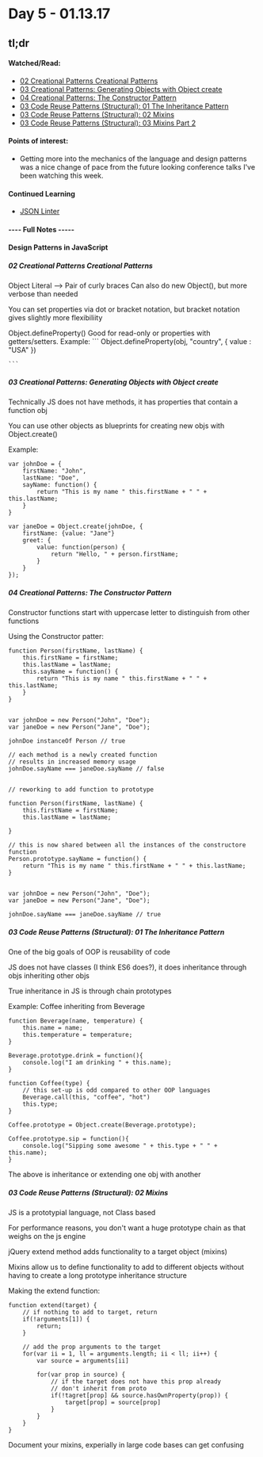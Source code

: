 # Day 5 - 01.13.17

## tl;dr

#### Watched/Read:
 - [02 Creational Patterns Creational Patterns](https://www.youtube.com/watch?v=LjIWRvOL7aM&index=2&list=PLqEsQbKGIlmrpvQcnidKsVWSCV6vjAHN9)
 - [03 Creational Patterns: Generating Objects with Object create](https://www.youtube.com/watch?v=Y4dtUOOqRWE&index=3&list=PLqEsQbKGIlmrpvQcnidKsVWSCV6vjAHN9)
 - [04 Creational Patterns: The Constructor Pattern](https://www.youtube.com/watch?v=g573UN3tPog&list=PLqEsQbKGIlmrpvQcnidKsVWSCV6vjAHN9&index=4)
 - [03 Code Reuse Patterns (Structural): 01 The Inheritance Pattern](https://www.youtube.com/watch?v=mUJ6TOv2LAM&index=5&list=PLqEsQbKGIlmrpvQcnidKsVWSCV6vjAHN9)
 - [03 Code Reuse Patterns (Structural): 02 Mixins](https://www.youtube.com/watch?v=fTNb4yo3S3c&list=PLqEsQbKGIlmrpvQcnidKsVWSCV6vjAHN9&index=6)
 - [03 Code Reuse Patterns (Structural): 03 Mixins Part 2](https://www.youtube.com/watch?v=MqIXZfqYL50&list=PLqEsQbKGIlmrpvQcnidKsVWSCV6vjAHN9&index=7)

#### Points of interest:
 - Getting more into the mechanics of the language and design patterns was a nice change of pace from the future looking conference talks I've been watching this week.
 
#### Continued Learning
- [JSON Linter](jsonlint.com)


#### ---- Full Notes -----

#### Design Patterns in JavaScript

##### 02 Creational Patterns Creational Patterns

Object Literal --> Pair of curly braces
	Can also do new Object(), but more verbose than needed

You can set properties via dot or bracket notation, but bracket notation gives slightly more flexibiliity

Object.defineProperty()
	Good for read-only or properties with getters/setters.
	Example:
	```
	Object.defineProperty(obj, "country", {
		value : "USA"
	})

	```

##### 03 Creational Patterns: Generating Objects with Object create

Technically JS does not have methods, it has properties that contain a function obj

You can use other objects as blueprints for creating new objs with Object.create()

Example:

```
var johnDoe = {
	firstName: "John",
	lastName: "Doe",
	sayName: function() {
		return "This is my name " this.firstName + " " + this.lastName;
	}
}

var janeDoe = Object.create(johnDoe, {
	firstName: {value: "Jane"}
	greet: {
		value: function(person) {
			return "Hello, " + person.firstName;
		}
	}
});

```

##### 04 Creational Patterns: The Constructor Pattern

Constructor functions start with uppercase letter to distinguish from other functions

Using the Constructor patter:
```
function Person(firstName, lastName) {
	this.firstName = firstName;
	this.lastName = lastName;
	this.sayName = function() {
		return "This is my name " this.firstName + " " + this.lastName;
	}
}


var johnDoe = new Person("John", "Doe");
var janeDoe = new Person("Jane", "Doe");

johnDoe instanceOf Person // true

// each method is a newly created function
// results in increased memory usage
johnDoe.sayName === janeDoe.sayName // false


// reworking to add function to prototype

function Person(firstName, lastName) {
	this.firstName = firstName;
	this.lastName = lastName;
	
}

// this is now shared between all the instances of the constructore function
Person.prototype.sayName = function() {
	return "This is my name " this.firstName + " " + this.lastName;
}


var johnDoe = new Person("John", "Doe");
var janeDoe = new Person("Jane", "Doe");

johnDoe.sayName === janeDoe.sayName // true

```

##### 03 Code Reuse Patterns (Structural): 01 The Inheritance Pattern

One of the big goals of OOP is reusability of code

JS does not have classes (I think ES6 does?), it does inheritance through objs inheriting other objs

True inheritance in JS is through chain prototypes

Example: Coffee inheriting from Beverage
```
function Beverage(name, temperature) {
	this.name = name;
	this.temperature = temperature;
}

Beverage.prototype.drink = function(){
	console.log("I am drinking " + this.name);
}

function Coffee(type) {
	// this set-up is odd compared to other OOP languages
	Beverage.call(this, "coffee", "hot")
	this.type;
}

Coffee.prototype = Object.create(Beverage.prototype);

Coffee.prototype.sip = function(){
	console.log("Sipping some awesome " + this.type + " " + this.name);
}
```
The above is inheritance or extending one obj with another

##### 03 Code Reuse Patterns (Structural): 02 Mixins

JS is a prototypial language, not Class based

For performance reasons, you don't want a huge prototype chain as that weighs on the js engine

jQuery extend method adds functionality to a target object (mixins)

Mixins allow us to define functionality to add to different objects without having to create a long prototype inheritance structure

Making the extend function:
```
function extend(target) {
	// if nothing to add to target, return
	if(!arguments[1]) {
		return;
	}

	// add the prop arguments to the target
	for(var ii = 1, ll = arguments.length; ii < ll; ii++) {
		var source = arguments[ii]

		for(var prop in source) {
			// if the target does not have this prop already
			// don't inherit from proto
			if(!tagret[prop] && source.hasOwnProperty(prop)) {
				target[prop] = source[prop]
			}
		}
	}
}

```

Document your mixins, experially in large code bases can get confusing

